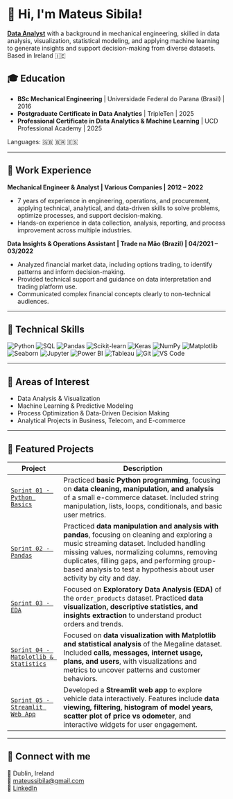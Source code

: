 <h1>👋 Hi, I'm Mateus Sibila!</h1>

**<a href="https://www.linkedin.com/in/mateussibilaromano/">Data Analyst</a>** with a background in mechanical engineering, skilled in data analysis, visualization, statistical modeling, and applying machine learning to generate insights and support decision-making from diverse datasets.  
Based in Ireland 🇮🇪

## 🎓 Education

- **BSc Mechanical Engineering** | Universidade Federal do Parana (Brasil) | 2016  
- **Postgraduate Certificate in Data Analytics** | TripleTen | 2025  
- **Professional Certificate in Data Analytics & Machine Learning** | UCD Professional Academy | 2025  
<p>Languages: 🇬🇧 🇧🇷 🇪🇸</p>

---

## 💼 Work Experience

**Mechanical Engineer & Analyst | Various Companies | 2012 – 2022**  
- 7 years of experience in engineering, operations, and procurement, applying technical, analytical, and data-driven skills to solve problems, optimize processes, and support decision-making.  
- Hands-on experience in data collection, analysis, reporting, and process improvement across multiple industries.

**Data Insights & Operations Assistant | Trade na Mão (Brazil) | 04/2021 – 03/2022**  
- Analyzed financial market data, including options trading, to identify patterns and inform decision-making.  
- Provided technical support and guidance on data interpretation and trading platform use.  
- Communicated complex financial concepts clearly to non-technical audiences.  

---

## 🧠 Technical Skills

![Python](https://img.shields.io/badge/Python-3776AB?style=for-the-badge&logo=python&logoColor=white)
![SQL](https://img.shields.io/badge/SQL-4479A1?style=for-the-badge&logo=postgresql&logoColor=white)
![Pandas](https://img.shields.io/badge/Pandas-150458?style=for-the-badge&logo=pandas&logoColor=white)
![Scikit-learn](https://img.shields.io/badge/Scikit--learn-F7931E?style=for-the-badge&logo=scikit-learn&logoColor=white)
![Keras](https://img.shields.io/badge/Keras-D00000?style=for-the-badge&logo=keras&logoColor=white)
![NumPy](https://img.shields.io/badge/NumPy-013243?style=for-the-badge&logo=numpy&logoColor=white)
![Matplotlib](https://img.shields.io/badge/Matplotlib-11557C?style=for-the-badge&logo=matplotlib&logoColor=white)
![Seaborn](https://img.shields.io/badge/Seaborn-2D3F70?style=for-the-badge)
![Jupyter](https://img.shields.io/badge/Jupyter-F37626?style=for-the-badge&logo=jupyter&logoColor=white)
![Power BI](https://img.shields.io/badge/Power%20BI-F2C811?style=for-the-badge&logo=power-bi&logoColor=black)
![Tableau](https://img.shields.io/badge/Tableau-FA6C23?style=for-the-badge&logo=tableau&logoColor=white)
![Git](https://img.shields.io/badge/Git-F05032?style=for-the-badge&logo=git&logoColor=white)
![VS Code](https://img.shields.io/badge/VSCode-007ACC?style=for-the-badge&logo=visual-studio-code&logoColor=white)

---

## 💼 Areas of Interest

- Data Analysis & Visualization  
- Machine Learning & Predictive Modeling  
- Process Optimization & Data-Driven Decision Making  
- Analytical Projects in Business, Telecom, and E-commerce  

---

## 📌 Featured Projects

| Project | Description |
|---------|------------|
| [`Sprint 01 - Python Basics`](https://github.com/mateussibila/Data-Analytics-Post-Graduation/tree/main/sprint-01-python-basics) | Practiced **basic Python programming**, focusing on **data cleaning, manipulation, and analysis** of a small e-commerce dataset. Included string manipulation, lists, loops, conditionals, and basic user metrics. |
| [`Sprint 02 - Pandas`](https://github.com/mateussibila/Data-Analytics-Post-Graduation/tree/main/sprint-02-pandas) | Practiced **data manipulation and analysis with pandas**, focusing on cleaning and exploring a music streaming dataset. Included handling missing values, normalizing columns, removing duplicates, filling gaps, and performing group-based analysis to test a hypothesis about user activity by city and day. |
| [`Sprint 03 - EDA`](https://github.com/mateussibila/Data-Analytics-Post-Graduation/tree/main/sprint-03-EDA) | Focused on **Exploratory Data Analysis (EDA)** of the `order_products` dataset. Practiced **data visualization, descriptive statistics, and insights extraction** to understand product orders and trends. |
| [`Sprint 04 - Matplotlib & Statistics`](https://github.com/mateussibila/Data-Analytics-Post-Graduation/tree/main/sprint-04-matplotlib-statistics) | Focused on **data visualization with Matplotlib and statistical analysis** of the Megaline dataset. Included **calls, messages, internet usage, plans, and users**, with visualizations and metrics to uncover patterns and customer behaviors. |
| [`Sprint 05 - Streamlit Web App`](https://github.com/mateussibila/Data-Analytics-Post-Graduation/tree/main/sprint-05-streamlit-webapp) | Developed a **Streamlit web app** to explore vehicle data interactively. Features include **data viewing, filtering, histogram of model years, scatter plot of price vs odometer**, and interactive widgets for user engagement. |
<!--
| Sprint 06 | Description here |
| Sprint 07 | Description here |
| Sprint 08 | Description here |
| Sprint 09 | Description here |
| Sprint 10 | Description here |
| Sprint 11 | Description here |
| Sprint 12 | Description here |
| Sprint 13 | Description here |
| Sprint 14 | Description here |
-->

---

## 🤳 Connect with me


📍 Dublin, Ireland  
📧 mateussibila@gmail.com  
🔗 [LinkedIn](https://linkedin.com/in/nath%C3%A1lia-sorg-01070b320)
<!-- 📜 [Currículo Lattes](http://lattes.cnpq.br/)   -->

<!-- [<img align="left" alt="LinkedIn" width="22px" src="https://cdn.jsdelivr.net/npm/simple-icons@v3/icons/linkedin.svg" />][linkedin] -->
<!-- [<img align="left" alt="GitHub" width="22px" src="https://cdn.jsdelivr.net/npm/simple-icons@v3/icons/github.svg" />][github] -->

<!-- [linkedin]: https://www.linkedin.com/in/mateussibilaromano/ -->
<!-- [github]: https://github.com/mateussibila -->

<!-- <p align="left">
  <img src="https://raw.githubusercontent.com/devicons/devicon/master/icons/python/python-original.svg" alt="Python" width="40" height="40"/>
  <img src="https://raw.githubusercontent.com/devicons/devicon/master/icons/numpy/numpy-original.svg" alt="NumPy" width="40" height="40"/>
  <img src="https://raw.githubusercontent.com/devicons/devicon/master/icons/pandas/pandas-original.svg" alt="Pandas" width="40" height="40"/>
  <img src="https://raw.githubusercontent.com/devicons/devicon/master/icons/jupyter/jupyter-original.svg" alt="Jupyter" width="40" height="40"/>
  <img src="https://icon.icepanel.io/Technology/svg/scikit-learn.svg" alt="Scikit-learn" width="40" height="40"/>
  <img src="https://raw.githubusercontent.com/devicons/devicon/master/icons/git/git-original.svg" alt="Git" width="40" height="40"/>
<img src="https://icon.icepanel.io/Technology/png-shadow-512/GitHub.png" alt="GitHub" width="40" height="40"/>
  <img src="https://raw.githubusercontent.com/devicons/devicon/master/icons/visualstudio/visualstudio-plain.svg" alt="VSCode" width="40" height="40"/>
</p>
 -->
